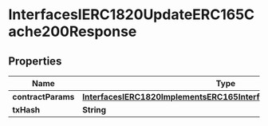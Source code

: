 

# InterfacesIERC1820UpdateERC165Cache200Response

## Properties

Name | Type | Description | Notes
------------ | ------------- | ------------- | -------------
**contractParams** | [**InterfacesIERC1820ImplementsERC165InterfaceRequestContractParams**](InterfacesIERC1820ImplementsERC165InterfaceRequestContractParams.md) |  | 
**txHash** | **String** |  | 




